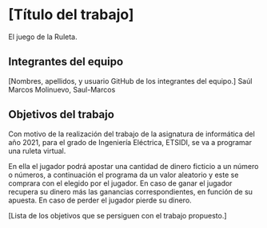 # [Título del trabajo]

El juego de la Ruleta.

## Integrantes del equipo

[Nombres, apellidos, y usuario GitHub de los integrantes del equipo.]
Saúl Marcos Molinuevo,  Saul-Marcos

## Objetivos del trabajo

Con motivo de la realización del trabajo de la asignatura de informática del año 2021, para el grado de Ingeniería Eléctrica, ETSIDI, se va a programar una ruleta virtual.

En ella el jugador podrá apostar una cantidad de dinero ficticio a un número o números, a continuación el programa da un valor aleatorio y este se comprara con el elegido por el jugador. En caso de ganar el jugador recupera su dinero más las ganancias correspondientes, en función de su apuesta. En caso de perder el jugador pierde su dinero. 

[Lista de los objetivos que se persiguen con el trabajo propuesto.]
